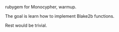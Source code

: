rubygem for Monocypher, warmup.

The goal is learn how to implement Blake2b functions.

Rest would be trivial.
